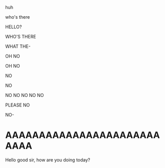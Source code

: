 huh

who's there

HELLO?

WHO'S THERE

WHAT THE-

OH NO

OH NO

NO

NO

NO NO NO NO NO

PLEASE NO

NO-

# AAAAAAAAAAAAAAAAAAAAAAAAAAA
Hello good sir, how are you doing today?
